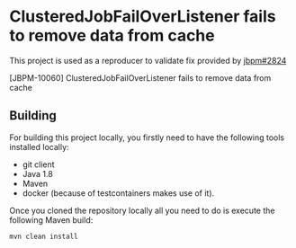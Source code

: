 ClusteredJobFailOverListener fails to remove data from cache
============================================================

This project is used as a reproducer to validate fix provided by [jbpm#2824](https://github.com/kiegroup/droolsjbpm-integration/pull/2824) 

[JBPM-10060] ClusteredJobFailOverListener fails to remove data from cache

## Building

For building this project locally, you firstly need to have the following tools installed locally:
- git client
- Java 1.8
- Maven
- docker (because of testcontainers makes use of it).

Once you cloned the repository locally all you need to do is execute the following Maven build:

```
mvn clean install
```


